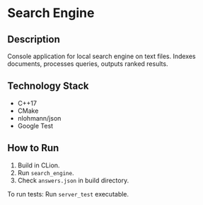 # Search Engine

## Description
Console application for local search engine on text files. Indexes documents, processes queries, outputs ranked results.

## Technology Stack
- C++17
- CMake
- nlohmann/json
- Google Test

## How to Run
1. Build in CLion.
2. Run `search_engine`.
3. Check `answers.json` in build directory.

To run tests: Run `server_test` executable.
